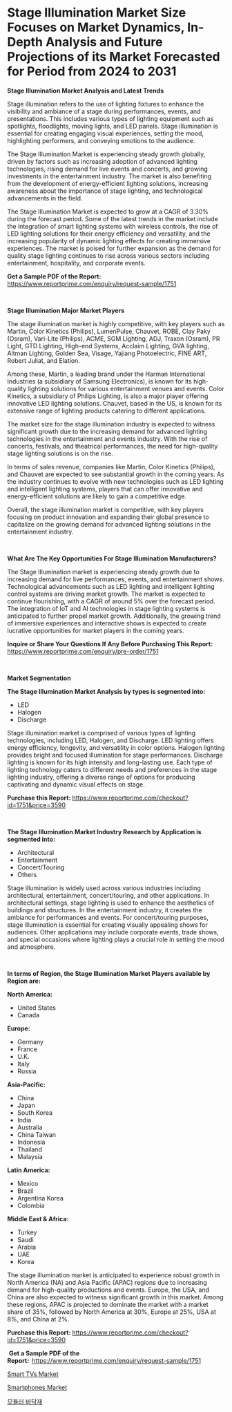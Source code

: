 <p><h1>Stage Illumination Market Size Focuses on Market Dynamics, In-Depth Analysis and Future Projections of its Market Forecasted for Period from 2024 to 2031</h1></p><p><strong>Stage Illumination Market Analysis and Latest Trends</strong></p>
<p><p>Stage illumination refers to the use of lighting fixtures to enhance the visibility and ambiance of a stage during performances, events, and presentations. This includes various types of lighting equipment such as spotlights, floodlights, moving lights, and LED panels. Stage illumination is essential for creating engaging visual experiences, setting the mood, highlighting performers, and conveying emotions to the audience.</p><p>The Stage Illumination Market is experiencing steady growth globally, driven by factors such as increasing adoption of advanced lighting technologies, rising demand for live events and concerts, and growing investments in the entertainment industry. The market is also benefiting from the development of energy-efficient lighting solutions, increasing awareness about the importance of stage lighting, and technological advancements in the field.</p><p>The Stage Illumination Market is expected to grow at a CAGR of 3.30% during the forecast period. Some of the latest trends in the market include the integration of smart lighting systems with wireless controls, the rise of LED lighting solutions for their energy efficiency and versatility, and the increasing popularity of dynamic lighting effects for creating immersive experiences. The market is poised for further expansion as the demand for quality stage lighting continues to rise across various sectors including entertainment, hospitality, and corporate events.</p></p>
<p><strong>Get a Sample PDF of the Report:&nbsp;</strong> <a href="https://www.reportprime.com/enquiry/request-sample/1751">https://www.reportprime.com/enquiry/request-sample/1751</a></p>
<p>&nbsp;</p>
<p><strong>Stage Illumination Major Market Players</strong></p>
<p><p>The stage illumination market is highly competitive, with key players such as Martin, Color Kinetics (Philips), LumenPulse, Chauvet, ROBE, Clay Paky (Osram), Vari-Lite (Philips), ACME, SGM Lighting, ADJ, Traxon (Osram), PR Light, GTD Lighting, High-end Systems, Acclaim Lighting, GVA lighting, Altman Lighting, Golden Sea, Visage, Yajiang Photoelectric, FINE ART, Robert Juliat, and Elation.</p><p>Among these, Martin, a leading brand under the Harman International Industries (a subsidiary of Samsung Electronics), is known for its high-quality lighting solutions for various entertainment venues and events. Color Kinetics, a subsidiary of Philips Lighting, is also a major player offering innovative LED lighting solutions. Chauvet, based in the US, is known for its extensive range of lighting products catering to different applications.</p><p>The market size for the stage illumination industry is expected to witness significant growth due to the increasing demand for advanced lighting technologies in the entertainment and events industry. With the rise of concerts, festivals, and theatrical performances, the need for high-quality stage lighting solutions is on the rise.</p><p>In terms of sales revenue, companies like Martin, Color Kinetics (Philips), and Chauvet are expected to see substantial growth in the coming years. As the industry continues to evolve with new technologies such as LED lighting and intelligent lighting systems, players that can offer innovative and energy-efficient solutions are likely to gain a competitive edge.</p><p>Overall, the stage illumination market is competitive, with key players focusing on product innovation and expanding their global presence to capitalize on the growing demand for advanced lighting solutions in the entertainment industry.</p></p>
<p>&nbsp;</p>
<p><strong>What Are The Key Opportunities For Stage Illumination Manufacturers?</strong></p>
<p><p>The Stage Illumination market is experiencing steady growth due to increasing demand for live performances, events, and entertainment shows. Technological advancements such as LED lighting and intelligent lighting control systems are driving market growth. The market is expected to continue flourishing, with a CAGR of around 5% over the forecast period. The integration of IoT and AI technologies in stage lighting systems is anticipated to further propel market growth. Additionally, the growing trend of immersive experiences and interactive shows is expected to create lucrative opportunities for market players in the coming years.</p></p>
<p><strong>Inquire or Share Your Questions If Any Before Purchasing This Report:</strong> <a href="https://www.reportprime.com/enquiry/pre-order/1751">https://www.reportprime.com/enquiry/pre-order/1751</a></p>
<p>&nbsp;</p>
<p><strong>Market Segmentation</strong></p>
<p><strong>The Stage Illumination Market Analysis by types is segmented into:</strong></p>
<p><ul><li>LED</li><li>Halogen</li><li>Discharge</li></ul></p>
<p><p>Stage illumination market is comprised of various types of lighting technologies, including LED, Halogen, and Discharge. LED lighting offers energy efficiency, longevity, and versatility in color options. Halogen lighting provides bright and focused illumination for stage performances. Discharge lighting is known for its high intensity and long-lasting use. Each type of lighting technology caters to different needs and preferences in the stage lighting industry, offering a diverse range of options for producing captivating and dynamic visual effects on stage.</p></p>
<p><strong>Purchase this Report:&nbsp;</strong><a href="https://www.reportprime.com/checkout?id=1751&price=3590">https://www.reportprime.com/checkout?id=1751&price=3590</a></p>
<p>&nbsp;</p>
<p><strong>The Stage Illumination Market Industry Research by Application is segmented into:</strong></p>
<p><ul><li>Architectural</li><li>Entertainment</li><li>Concert/Touring</li><li>Others</li></ul></p>
<p><p>Stage illumination is widely used across various industries including architectural, entertainment, concert/touring, and other applications. In architectural settings, stage lighting is used to enhance the aesthetics of buildings and structures. In the entertainment industry, it creates the ambiance for performances and events. For concert/touring purposes, stage illumination is essential for creating visually appealing shows for audiences. Other applications may include corporate events, trade shows, and special occasions where lighting plays a crucial role in setting the mood and atmosphere.</p></p>
<p>&nbsp;</p>
<p><strong>In terms of Region, the Stage Illumination Market Players available by Region are:</strong></p>
<p>
    <p> <strong> North America: </strong>
        <ul>
            <li>United States</li>
            <li>Canada</li>
        </ul>
        </p> 
    <p> <strong> Europe: </strong>
        <ul>
            <li>Germany</li>
            <li>France</li>
            <li>U.K.</li>
            <li>Italy</li>
            <li>Russia</li>
        </ul>
        </p> 
    <p> <strong> Asia-Pacific: </strong>
        <ul>
            <li>China</li>
            <li>Japan</li>
            <li>South Korea</li>
            <li>India</li>
            <li>Australia</li>
            <li>China Taiwan</li>
            <li>Indonesia</li>
            <li>Thailand</li>
            <li>Malaysia</li>
        </ul>
        </p> 
    <p> <strong> Latin America: </strong>
        <ul>
            <li>Mexico</li>
            <li>Brazil</li>
            <li>Argentina Korea</li>
            <li>Colombia</li>
        </ul>
        </p> 
    <p> <strong> Middle East & Africa: </strong>
        <ul>
            <li>Turkey</li>
            <li>Saudi</li>
            <li>Arabia</li>
            <li>UAE</li>
            <li>Korea</li>
        </ul>
    </p>
    </p>
<p><p>The stage illumination market is anticipated to experience robust growth in North America (NA) and Asia Pacific (APAC) regions due to increasing demand for high-quality productions and events. Europe, the USA, and China are also expected to witness significant growth in this market. Among these regions, APAC is projected to dominate the market with a market share of 35%, followed by North America at 30%, Europe at 25%, USA at 8%, and China at 2%.</p></p>
<p><strong>Purchase this Report: </strong><a href="https://www.reportprime.com/checkout?id=1751&price=3590">https://www.reportprime.com/checkout?id=1751&price=3590</a></p>
<p>&nbsp;<strong>Get a Sample PDF of the Report:&nbsp;&nbsp;</strong><a href="https://www.reportprime.com/enquiry/request-sample/1751">https://www.reportprime.com/enquiry/request-sample/1751</a></p>
<p><strong></strong></p>
<p><p><a href="https://github.com/wusalecollins540tpqoz/Market-Research-Report-List-1/blob/main/smart-tvs-market.md">Smart TVs Market</a></p><p><a href="https://github.com/kathiaseamanalvaradovlprc2h/Market-Research-Report-List-1/blob/main/smartphones-market.md">Smartphones Market</a></p><p><a href="https://medium.com/@fabiancobuc20222022/%EB%AA%A8%EB%93%88%EC%8B%9D-%EB%B0%94%EB%8B%A5%EC%9E%AC-%EC%8B%9C%EC%9E%A5-%EA%B2%BD%EC%9F%81-%EB%B6%84%EC%84%9D-%EC%8B%9C%EC%9E%A5-%ED%8A%B8%EB%A0%8C%EB%93%9C-%EB%B0%8F-2031%EB%85%84%EA%B9%8C%EC%A7%80%EC%9D%98-%EC%98%88%EC%B8%A1-23300e9203d2">모듈러 바닥재</a></p></p>